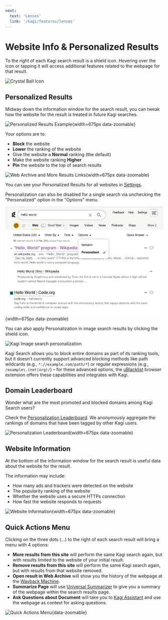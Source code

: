 ```yaml
---
next:
  text: 'Lenses'
  link: '/kagi/features/lenses'
---
```


# Website Info & Personalized Results

To the right of each Kagi search result is a shield icon. Hovering over the icon or tapping it will access additional features related to the webpage for that result.

<img src="./media/crystal_ball.png" width="675" alt="Crystal Ball Icon">


## Personalized Results

Midway down the information window for the search result, you can tweak how the website for the result is treated in future Kagi searches.


![Personalized Results Example](./media/personalized_results.gif){width=675px data-zoomable}


Your options are to:

- **Block** the website
- **Lower** the ranking of the website
- Give the website a **Normal** ranking (the default)
- Make the website ranking **Higher**
- **Pin** the website to the top of search results


![Web Archive and More Results Links](./media/ranking.png){width=675px data-zoomable}


You can see your Personalized Results for all websites in [Settings](https://kagi.com/settings?p=user_ranked).


Personalization can also be disabled for a single search via unchecking the "Personalized" option in the "Options" menu.


![Personalized Option in Search Options Dropdown](./media/personalized_option.png){width=675px data-zoomable}

You can also apply Personalization in image search results by clicking the shield icon.

![Kagi Image search personalization](./media/block_domain.gif)

Kagi Search allows you to block entire domains as part of its ranking tools, but it doesn’t currently support advanced blocking methods like path wildcards (e.g., `*://example.com/path/*`) or regular expressions (e.g., `/example\.(net|org)/`) – for these advanced options, the [uBlacklist](https://github.com/iorate/ublacklist?tab=readme-ov-file#ublacklist) browser extension offers these capabilities and integrates with Kagi.

## Domain Leaderboard

Wonder what are the most promoted and blocked domains among Kagi Search users?

Check the [Personalization Leaderboard](https://kagi.com/stats?stat=leaderboard). We anonymously aggregate the rankings of domains that have been tagged by other Kagi users.

![Personalization Leaderboard](./media/domain-leaderboard.png){width=675px data-zoomable}

## Website Information

At the bottom of the information window for the search result is useful data about the website for the result.

The information may include:

- How many ads and trackers were detected on the website
- The popularity ranking of the website
- Whether the website uses a secure HTTPs connection
- How fast the website responds to requests


![Website Information](./media/website_info.png){width=675px data-zoomable}


## Quick Actions Menu

Clicking on the three dots (...) to the right of each search result will bring a menu with 4 options:

- **More results from this site** will perform the same Kagi search again, but with results limited to the website of your initial result.
- **Remove results from this site** will perform the same Kagi search again, but with results from that website removed.
- **Open result in Web Archive** will show you the history of the webpage at the [Wayback Machine](https://archive.org/).
- **Summarize Page** will use [Universal Summarizer](../ai/summarize-page.md) to give you a summary of the webpage within the search results page.
- **Ask Questions about Document** will take you to [Kagi Assistant](../ai/assistant.md) and use the webpage as context for asking questions.

![Quick Actions Menu](https://github.com/user-attachments/assets/c2ce8112-3015-476d-9d22-b2f85252c59f){data-zoomable}
